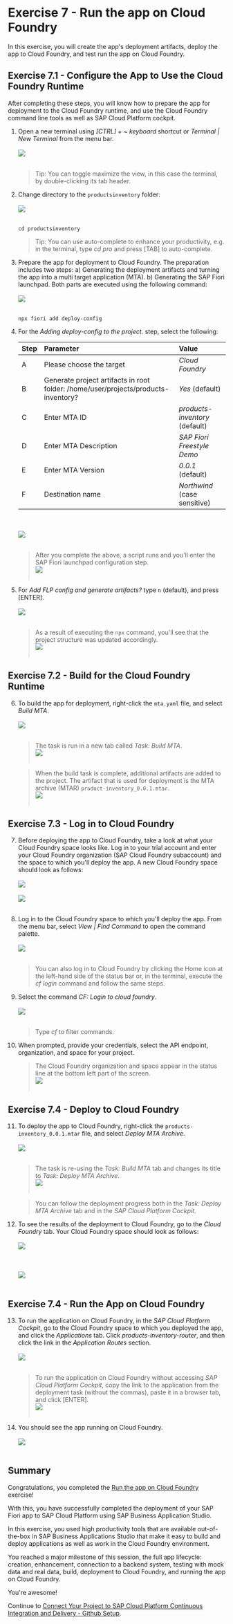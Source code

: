# Exercise 7 - Run the app on Cloud Foundry

In this exercise, you will create the app's deployment artifacts, deploy the app to Cloud Foundry, and test run the app on Cloud Foundry.

## Exercise 7.1 - Configure the App to Use the Cloud Foundry Runtime

After completing these steps, you will know how to prepare the app for deployment to the Cloud Foundry runtime, and use the Cloud Foundry command line tools as well as SAP Cloud Platform cockpit.

1. Open a new terminal using *[CTRL] + ~ keyboard* shortcut or *Terminal | New Terminal* from the menu bar.
<br><br>![](images/2020-10_BAS_Open_Terminal_.jpg)<br><br>

    > Tip: You can toggle maximize the view, in this case the terminal, by double-clicking its tab header.

2. Change directory to the `productsinventory` folder:
<br><br>![](images/2020-10_BAS_Change_Directory_.jpg)<br><br>

    ```Shell/Bash
    cd productsinventory
    ```

    > Tip: You can use auto-complete to enhance your productivity, e.g. in the terminal, type *cd pro* and press [TAB] to auto-complete.


3. Prepare the app for deployment to Cloud Foundry. The preparation includes two steps: 
a) Generating the deployment artifacts and turning the app into a multi target application (MTA).
b) Generating the SAP Fiori launchpad. 
Both parts are executed using the following command:
<br><br>![](images/2020-10_BAS_NPX-1_.jpg)<br><br>

    ```Shell/Bash
    npx fiori add deploy-config
    ```

4. For the *Adding deploy-config to the project.* step, select the following:

    | Step | Parameter | Value |
    |:-----|:----------|:------|
    | A | Please choose the target | *Cloud Foundry* |
    | B | Generate project artifacts in root folder: /home/user/projects/products-inventory? | *Yes* (default) |
    | C | Enter MTA ID | *products-inventory* (default) |
    | D | Enter MTA Description | *SAP Fiori Freestyle Demo* |
    | E | Enter MTA Version | *0.0.1* (default) |
    | F | Destination name | *Northwind* (case sensitive) |

    <br><br>![](images/2020-10_BAS_NPX-2_.jpg)<br><br>

    >After you complete the above, a script runs and you'll enter the SAP Fiori launchpad configuration step.
    ><br>![](images/2020-10_BAS_NPX-3_.jpg)<br><br>

5. For *Add FLP config and generate artifacts?* type `n` (default), and press [ENTER].
    <br><br>![](images/2020-10_BAS_NPX-4_.jpg)<br><br>

    >As a result of executing the `npx` command, you'll see that the project structure was updated accordingly.
    ><br>![](images/2020-10_BAS_Project_After_Config_Deploy_.jpg)<br><br>

## Exercise 7.2 - Build for the Cloud Foundry Runtime

6. To build the app for deployment, right-click the `mta.yaml` file, and select *Build MTA*.
    <br><br>![](images/2020-10_BAS_Build_MTA_.jpg)<br><br>

    >The task is run in a new tab called *Task: Build MTA*.
    ><br>![](images/2020-10_BAS_Build_MTA_Task_.jpg)<br><br>

    >When the build task is complete, additional artifacts are added to the project. The artifact that is used for deployment is the MTA archive (MTAR) `product-inventory_0.0.1.mtar`.
    ><br>![](images/2020-10_BAS_Project_After_Build_MTA_.jpg)<br><br>

## Exercise 7.3 - Log in to Cloud Foundry

7. Before deploying the app to Cloud Foundry, take a look at what your Cloud Foundry space looks like. Log in to your trial account and enter your Cloud Foundry organization (SAP Cloud Foundry subaccount) and the space to which you'll deploy the app. A new Cloud Foundry space should look as follows:
    <br><br>![](images/2020-10_SCP_CF_Space_Applications_Before_Deployment_.jpg)<br><br>
    ![](images/2020-10_SCP_CF_Space_Service_Instances_Before_Deployment_.jpg)<br><br>

8. Log in to the Cloud Foundry space to which you'll deploy the app. From the menu bar, select *View | Find Command* to open the command palette.
<br><br>![](images/2020-10_BAS_Command_Palette_Open_.jpg)<br><br>

    >You can also log in to Cloud Foundry by clicking the Home icon at the left-hand side of the status bar or, in the terminal, execute the *cf login* command and follow the same steps.

9. Select the command *CF: Login to cloud foundry*.
<br><br>![](images/2020-10_BAS_CF_Login-1_.jpg)<br><br>

    >Type *cf* to filter commands.

10. When prompted, provide your credentials, select the API endpoint, organization, and space for your project.

    >The Cloud Foundry organization and space appear in the status line at the bottom left part of the screen.
    ><br>![](images/2020-10_BAS_CF_Login-2_.jpg)<br><br>

## Exercise 7.4 - Deploy to Cloud Foundry

11. To deploy the app to Cloud Foundry, right-click the `products-inventory_0.0.1.mtar` file, and select *Deploy MTA Archive*.
    <br><br>![](images/2020-10_BAS_Deploy_MTA_Archive_.jpg)<br><br>

    >The task is re-using the *Task: Build MTA* tab and changes its title to *Task: Deploy MTA Archive*.
    ><br>![](images/2020-10_BAS_Deploy_MTA_Task_.jpg)<br><br>

    >You can follow the deployment progress both in the *Task: Deploy MTA Archive* tab and in the *SAP Cloud Platform Cockpit*.

12. To see the results of the deployment to Cloud Foundry, go to the *Cloud Foundry* tab. Your Cloud Foundry space should look as follows:
    <br><br>![](images/2020-10_SCP_CF_Space_Service_Instances_After_Deployment_.jpg)<br><br>
    <br><br>![](images/2020-10_SCP_CF_Space_Applications_After_Deployment_.jpg)<br><br>

## Exercise 7.4 - Run the App on Cloud Foundry

13. To run the application on Cloud Foundry, in the *SAP Cloud Platform Cockpit*, go to the Cloud Foundry space to which you deployed the app, and click the *Applications* tab. Click *products-inventory-router*, and then click the link in the *Application Routes* section.
    <br><br>![](images/2020-10_SCP_CF_Space_Application_Routes_.jpg)<br><br>

    >To run the application on Cloud Foundry without accessing *SAP Cloud Platform Cockpit*, copy the link to the application from the deployment task (without the commas), paste it in a browser tab, and click [ENTER].
    ><br>![](images/2020-10_BAS_Link_To_App_On_CF_.jpg)<br><br>


14. You should see the app running on Cloud Foundry.
    <br><br>![](images/2020-10_App_on_CF_.jpg)<br><br>

## Summary

Congratulations, you completed the [Run the app on Cloud Foundry](#Run-the-app-on-CF) exercise!

With this, you have successfully completed the deployment of your SAP Fiori app to SAP Cloud Platform using SAP Business Application Studio.

In this exercise, you used high productivity tools that are available out-of-the-box in SAP Business Applications Studio that make it easy to build and deploy applications as well as work in the Cloud Foundry environment.

You reached a major milestone of this session, the full app lifecycle: creation, enhancement, connection to a backend system, testing with mock data and real data, build, deployment to Cloud Foundry, and running the app on Cloud Foundry. 

You're awesome!

Continue to [Connect Your Project to SAP Cloud Platform Continuous Integration and Delivery - Github Setup](../ex8/README.md).
